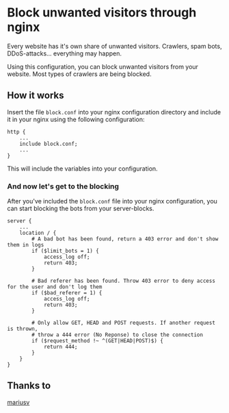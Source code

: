 # Block unwanted visitors through nginx

Every website has it's own share of unwanted visitors. Crawlers, spam bots, DDoS-attacks... everything may happen.

Using this configuration, you can block unwanted visitors from your website. Most types of crawlers are being blocked.

## How it works

Insert the file `block.conf` into your nginx configuration directory and include it in your nginx using the following configuration:

	http {
        ...
        include block.conf;
        ...
 	}
 	
This will include the variables into your configuration.

### And now let's get to the blocking

After you've included the `block.conf` file into your nginx configuration, you can start blocking the bots from your server-blocks.

	server {
		...
		location / {
		    # A bad bot has been found, return a 403 error and don't show them in logs
		    if ($limit_bots = 1) {
		        access_log off;
			    return 403;
		    }

		    # Bad referer has been found. Throw 403 error to deny access for the user and don't log them
		    if ($bad_referer = 1) {
		        access_log off;
			    return 403;
		    }

		    # Only allow GET, HEAD and POST requests. If another request is thrown,
		    # throw a 444 error (No Reponse) to close the connection
		    if ($request_method !~ ^(GET|HEAD|POST)$) {
		        return 444;
		    }
		}
	}

## Thanks to

[mariusv](https://github.com/mariusv/nginx-badbot-blocker)